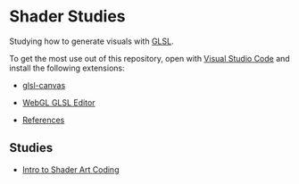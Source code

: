 # Shader Studies

Studying how to generate visuals with [GLSL](https://www.khronos.org/opengl/wiki/OpenGL_Shading_Language).

To get the most use out of this repository, open with [Visual Studio Code]() and install the following extensions:

* [glsl-canvas](https://marketplace.visualstudio.com/items?itemName=circledev.glsl-canvas)
* [WebGL GLSL Editor](https://marketplace.visualstudio.com/items?itemName=raczzalan.webgl-glsl-editor)

* [References](./references.md)

## Studies

* [Intro to Shader Art Coding](./intro-to-shader-art-coding/)